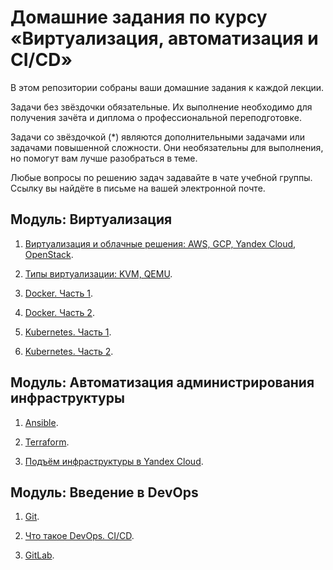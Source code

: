 # Домашние задания по курсу «Виртуализация, автоматизация и CI/CD»

В этом репозитории собраны ваши домашние задания к каждой лекции. 

Задачи без звёздочки обязательные. Их выполнение необходимо для получения зачёта и диплома о профессиональной переподготовке.

Задачи со звёздочкой (*) являются дополнительными задачами или задачами повышенной сложности. Они необязательны для выполнения, но помогут вам лучше разобраться в теме.

Любые вопросы по решению задач задавайте в чате учебной группы. Ссылку вы найдёте в письме на вашей электронной почте.


## Модуль: Виртуализация

1. [Виртуализация и облачные решения: AWS, GCP, Yandex Cloud, OpenStack](https://github.com/netology-code/sdvps-homeworks/blob/main/6-01.md).

2. [Типы виртуализации: KVM, QEMU](https://github.com/netology-code/sdvps-homeworks/blob/main/6-02.md).

3. [Docker. Часть 1](https://github.com/netology-code/sdvps-homeworks/blob/main/6-03.md).

4. [Docker. Часть 2](https://github.com/netology-code/sdvps-homeworks/blob/main/6-04.md).

5. [Kubernetes. Часть 1](https://github.com/netology-code/sdvps-homeworks/blob/main/6-05.md).

6. [Kubernetes. Часть 2](https://github.com/netology-code/sdvps-homeworks/blob/main/6-06.md).


## Модуль: Автоматизация администрирования инфраструктуры

1. [Ansible](https://github.com/netology-code/sdvps-homeworks/blob/main/7-01.md).

2. [Terraform](https://github.com/netology-code/sdvps-homeworks/blob/main/7-02.md).

3. [Подъём инфраструктуры в Yandex Cloud](https://github.com/netology-code/sdvps-homeworks/blob/main/7-03.md).


## Модуль: Введение в DevOps

1. [Git](https://github.com/netology-code/sdvps-homeworks/blob/main/8-01.md).

2. [Что такое DevOps. CI/CD](https://github.com/netology-code/sdvps-homeworks/blob/main/8-02.md).

3. [GitLab](https://github.com/netology-code/sdvps-homeworks/blob/main/8-03.md).









